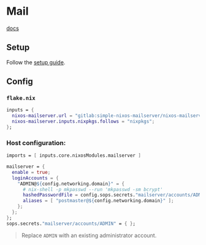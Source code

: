 # Mail

[docs](https://nixos-mailserver.readthedocs.io/en/latest/index.html)

## Setup

Follow the [setup guide](https://nixos-mailserver.readthedocs.io/en/nixos-24.05/setup-guide.html#setup-dns-a-record-for-server).

## Config

### `flake.nix`

```nix
inputs = {
  nixos-mailserver.url = "gitlab:simple-nixos-mailserver/nixos-mailserver";
  nixos-mailserver.inputs.nixpkgs.follows = "nixpkgs";
};
```

### Host configuration:

```nix
imports = [ inputs.core.nixosModules.mailserver ]

mailserver = {
  enable = true;
  loginAccounts = {
    "ADMIN@${config.networking.domain}" = {
      # nix-shell -p mkpasswd --run 'mkpasswd -sm bcrypt'
      hashedPasswordFile = config.sops.secrets."mailserver/accounts/ADMIN".path;
      aliases = [ "postmaster@${config.networking.domain}" ];
    };
  };
};
sops.secrets."mailserver/accounts/ADMIN" = { };
```

> Replace `ADMIN` with an existing administrator account.

